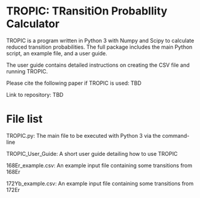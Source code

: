 # TROPIC: TRansitiOn ProbabIlity Calculator

TROPIC is a program written in Python 3 with Numpy and Scipy to calculate reduced transition probabilities. 
The full package includes the main Python script, an example file, and a user guide.

The user guide contains detailed instructions on creating the CSV file and running TROPIC.

Please cite the following paper if TROPIC is used: TBD

Link to repository: TBD

# File list
TROPIC.py: The main file to be executed with Python 3 via the command-line

TROPIC_User_Guide: A short user guide detailing how to use TROPIC

168Er_example.csv: An example input file containing some transitions from 168Er

172Yb_example.csv: An example input file containing some transitions from 172Er
